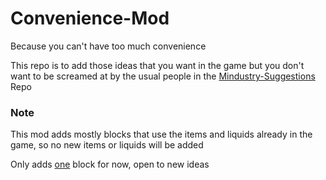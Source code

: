 # Convenience-Mod

Because you can't have too much convenience

This repo is to add those ideas that you want in the game but you don't want to be screamed at by the usual people in the [Mindustry-Suggestions](https://github.com/Anuken/Mindustry-Suggestions) Repo

### Note

This mod adds mostly blocks that use the items and liquids already in the game, so no new items or liquids will be added

Only adds [one](content/blocks) block for now, open to new ideas